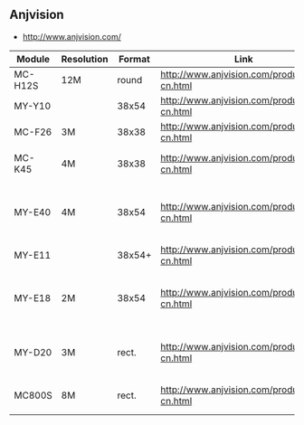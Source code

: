 Anjvision
---------
- http://www.anjvision.com/

| Module  | Resolution | Format | Link                                        | Notes                        |
|---------|------------|--------|---------------------------------------------|------------------------------|
| MC-H12S | 12M        | round  | http://www.anjvision.com/product/98-cn.html | Black Light                  |
| MY-Y10  |            | 38x54  | http://www.anjvision.com/product/97-cn.html | PTZ                          |
| MC-F26  | 3M         | 38x38  | http://www.anjvision.com/product/95-cn.html | Plug-in                      |
| MC-K45  | 4M         | 38x38  | http://www.anjvision.com/product/96-cn.html | Ultimate Black Light         |
| MY-E40  | 4M         | 38x54  | http://www.anjvision.com/product/93-cn.html | Dual Band WiFi Black Light   |
| MY-E11  |            | 38x54+ | http://www.anjvision.com/product/94-cn.html | 4G All-in-One                |
| MY-E18  | 2M         | 38x54  | http://www.anjvision.com/product/92-cn.html | Dual-band WiFi Black Light   |
| MY-D20  | 3M         | rect.  | http://www.anjvision.com/product/91-cn.html | Dual Lens 3X Hybrid Zoom     |
| MC800S  | 8M         | rect.  | http://www.anjvision.com/product/90-cn.html | Intelligent AI Black Light   |

